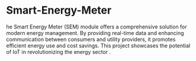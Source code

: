# Smart-Energy-Meter
he Smart Energy Meter (SEM) module offers a comprehensive solution for modern energy management. By providing real-time data and enhancing communication between consumers and utility providers, it promotes efficient energy use and cost savings. This project showcases the potential of IoT in revolutionizing the energy sector .
